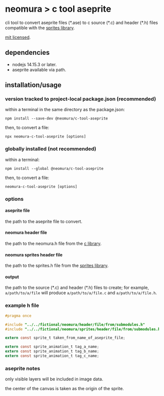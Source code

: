 # neomura > c tool aseprite

cli tool to convert aseprite files (\*.ase) to c source (\*.c) and header (\*.h)
files compatible with the
[sprites library](https://github.com/neomura/c-library-sprites).

[mit licensed](./license.md).

## dependencies

- nodejs 14.15.3 or later.
- aseprite available via path.

## installation/usage

### version tracked to project-local package.json (recommended)

within a terminal in the same directory as the package.json:

`npm install --save-dev @neomura/c-tool-aseprite`

then, to convert a file:

`npx neomura-c-tool-aseprite [options]`

### globally installed (not recommended)

within a terminal:

`npm install --global @neomura/c-tool-aseprite`

then, to convert a file:

`neomura-c-tool-aseprite [options]`

### options

#### aseprite file

the path to the aseprite file to convert.

#### neomura header file

the path to the neomura.h file from the
[c library](https://github.com/neomura/c-library).

#### neomura sprites header file

the path to the sprites.h file from the
[sprites library](https://github.com/neomura/c-library-sprites).

#### output

the path to the source (\*.c) and header (\*.h) files to create; for example,
`a/path/to/a/file` will produce `a/path/to/a/file.c` and `a/path/to/a/file.h`.

### example h file

```c
#pragma once

#include "../../fictional/neomura/header/file/from/submodules.h"
#include "../../fictional/neomura/sprites/header/file/from/submodules.h"

extern const sprite_t taken_from_name_of_aseprite_file;

extern const sprite_animation_t tag_a_name;
extern const sprite_animation_t tag_b_name;
extern const sprite_animation_t tag_c_name;
```

### aseprite notes

only visible layers will be included in image data.

the center of the canvas is taken as the origin of the sprite.
